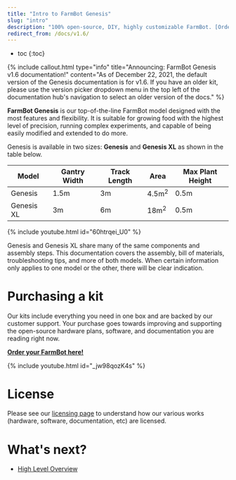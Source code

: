 ```yaml
---
title: "Intro to FarmBot Genesis"
slug: "intro"
description: "100% open-source, DIY, highly customizable FarmBot. [Order yours here!](http://buy.farm.bot/)"
redirect_from: /docs/v1.6/
---
```


* toc
{:toc}


{%
include callout.html
type="info"
title="Announcing: FarmBot Genesis v1.6 documentation!"
content="As of December 22, 2021, the default version of the Genesis documentation is for v1.6. If you have an older kit, please use the version picker dropdown menu in the top left of the documentation hub's navigation to select an older version of the docs."
%}

**FarmBot Genesis** is our top-of-the-line FarmBot model designed with the most features and flexibility. It is suitable for growing food with the highest level of precision, running complex experiments, and capable of being easily modified and extended to do more.

Genesis is available in two sizes: **Genesis** and **Genesis XL** as shown in the table below.

|Model     |Gantry Width|Track Length|Area            |Max Plant Height|
|----------|------------|------------|----------------|----------------|
|Genesis   |1.5m        |3m          |4.5m<sup>2</sup>|0.5m
|Genesis XL|3m          |6m          |18m<sup>2</sup> |0.5m

{% include youtube.html id="60htrqei_U0" %}

Genesis and Genesis XL share many of the same components and assembly steps. This documentation covers the assembly, bill of materials, troubleshooting tips, and more of both models. When certain information only applies to one model or the other, there will be clear indication.

# Purchasing a kit

Our kits include everything you need in one box and are backed by our customer support. Your purchase goes towards improving and supporting the open-source hardware plans, software, and documentation you are reading right now.

**[Order your FarmBot here!](http://buy.farm.bot)**

{% include youtube.html id="_jw98qozK4s" %}

# License

Please see our [licensing page](http://licensing.farm.bot) to understand how our various works (hardware, software, documentation, etc) are licensed.

# What's next?

 * [High Level Overview](intro/high-level-overview.md)
